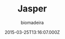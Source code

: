 ---
layout: JamstackTheme
title: Jasper
github: https://github.com/biomadeira/jasper
demo: https://biomadeira.github.io/jasper/
author: biomadeira
ssg: Jekyll
date: 2015-03-25T13:16:07.000Z
description: Full-featured Jekyll port of Ghost's default theme Casper 👻
stale: false
disabled_reason: demo url not found
disabled: true
---